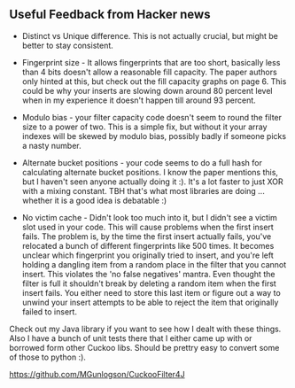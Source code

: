 ## Useful Feedback from Hacker news

- Distinct vs Unique difference. This is not actually crucial, but might be
better to stay consistent.

- Fingerprint size - It allows fingerprints that are too short, basically less
than 4 bits doesn't allow a reasonable fill capacity. The paper authors only
hinted at this, but check out the fill capacity graphs on page 6. This could be
why your inserts are slowing down around 80 percent level when in my 
experience it doesn't happen till around 93 percent. 

- Modulo bias - your filter capacity code doesn't seem to round the filter size
to a power of two. This is a simple fix, but without it your array indexes will
be skewed by modulo bias, possibly badly if someone picks a nasty number. 

- Alternate bucket positions - your code seems to do a full hash for 
calculating alternate bucket positions. I know the paper mentions this, but I 
haven't seen anyone actually doing it :). It's a lot faster to just XOR with a 
mixing constant. TBH that's what most libraries are doing ... whether it is a 
good idea is debatable :)

- No victim cache - Didn't look too much into it, but I didn't see a victim
slot used in your code. This will cause problems when the first insert fails. 
The problem is, by the time the first insert actually fails, you've 
relocated a bunch of different fingerprints like 500 times. It becomes unclear
which fingerprint you originally tried to insert, and you're left holding a 
dangling item from a random place in the filter that you cannot insert. This 
violates the 'no false negatives' mantra. Even thought the filter is full it 
shouldn't break by deleting a random item when the first insert fails. 
You either need to store this last item or figure out a way to unwind your
insert attempts to be able to reject the item that originally failed to insert. 

Check out my Java library if you want to see how I dealt with these things. 
Also I have a bunch of unit tests there that I either came up with or 
borrowed form other Cuckoo libs. Should be prettry easy to convert some of those
to python :). 

https://github.com/MGunlogson/CuckooFilter4J
